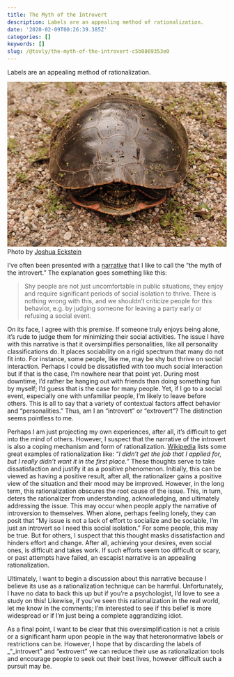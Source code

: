 ```yaml
---
title: The Myth of the Introvert
description: Labels are an appealing method of rationalization.
date: '2020-02-09T00:26:39.385Z'
categories: []
keywords: []
slug: /@tovly/the-myth-of-the-introvert-c5b0869353e0
---
```


Labels are an appealing method of rationalization.

![Photo by [Joshua Eckstein](https://unsplash.com/@dcemr_e?utm_source=unsplash&utm_medium=referral&utm_content=creditCopyText)](turtle.jpg)
Photo by [Joshua Eckstein](https://unsplash.com/@dcemr_e?utm_source=unsplash&utm_medium=referral&utm_content=creditCopyText)

I’ve often been presented with a [narrative](https://www.theatlantic.com/magazine/archive/2003/03/caring-for-your-introvert/302696/) that I like to call the “the myth of the introvert.” The explanation goes something like this:

> Shy people are not just uncomfortable in public situations, they enjoy and require significant periods of social isolation to thrive. There is nothing wrong with this, and we shouldn’t criticize people for this behavior, e.g. by judging someone for leaving a party early or refusing a social event.

On its face, I agree with this premise. If someone truly enjoys being alone, it’s rude to judge them for minimizing their social activities. The issue I have with this narrative is that it oversimplifies personalities, like all personality classifications do. It places sociability on a rigid spectrum that many do not fit into. For instance, some people, like me, may be shy but thrive on social interaction. Perhaps I could be dissatisfied with too much social interaction but if that is the case, I’m nowhere near that point yet. During most downtime, I’d rather be hanging out with friends than doing something fun by myself; I’d guess that is the case for many people. Yet, if I go to a social event, especially one with unfamiliar people, I’m likely to leave before others. This is all to say that a variety of contextual factors affect behavior and “personalities.” Thus, am I an “introvert” or “extrovert”? The distinction seems pointless to me.

Perhaps I am just projecting my own experiences, after all, it’s difficult to get into the mind of others. However, I suspect that the narrative of the introvert is also a coping mechanism and form of rationalization. [Wikipedia](https://en.wikipedia.org/wiki/Rationalization_%28psychology%29#Examples) lists some great examples of rationalization like: “_I didn’t get the job that I applied for, but I really didn’t want it in the first place.”_ These thoughts serve to take dissatisfaction and justify it as a positive phenomenon. Initially, this can be viewed as having a positive result, after all, the rationalizer gains a positive view of the situation and their mood may be improved. However, in the long term, this rationalization obscures the root cause of the issue. This, in turn, deters the rationalizer from understanding, acknowledging, and ultimately addressing the issue. This may occur when people apply the narrative of introversion to themselves. When alone, perhaps feeling lonely, they can posit that “My issue is not a lack of effort to socialize and be sociable, I’m just an introvert so I need this social isolation.” For some people, this may be true. But for others, I suspect that this thought masks dissatisfaction and hinders effort and change. After all, achieving your desires, even social ones, is difficult and takes work. If such efforts seem too difficult or scary, or past attempts have failed, an escapist narrative is an appealing rationalization.

Ultimately, I want to begin a discussion about this narrative because I believe its use as a rationalization technique can be harmful. Unfortunately, I have no data to back this up but if you’re a psychologist, I’d love to see a study on this! Likewise, if you’ve seen this rationalization in the real world, let me know in the comments; I’m interested to see if this belief is more widespread or if I’m just being a complete aggrandizing idiot.

As a final point, I want to be clear that this oversimplification is not a crisis or a significant harm upon people in the way that heteronormative labels or restrictions can be. However, I hope that by discarding the labels of \_“\_introvert” and “extrovert” we can reduce their use as rationalization tools and encourage people to seek out their best lives, however difficult such a pursuit may be.
